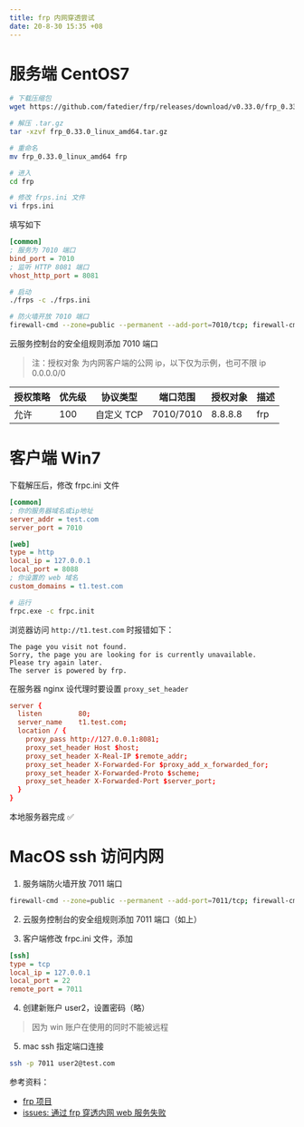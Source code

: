 ```yaml
---
title: frp 内网穿透尝试
date: 20-8-30 15:35 +08
---
```


# 服务端 CentOS7

```sh
# 下载压缩包
wget https://github.com/fatedier/frp/releases/download/v0.33.0/frp_0.33.0_linux_amd64.tar.gz

# 解压 .tar.gz
tar -xzvf frp_0.33.0_linux_amd64.tar.gz

# 重命名
mv frp_0.33.0_linux_amd64 frp

# 进入
cd frp

# 修改 frps.ini 文件
vi frps.ini
```

填写如下

```ini
[common]
; 服务为 7010 端口
bind_port = 7010
; 监听 HTTP 8081 端口
vhost_http_port = 8081
```

```sh
# 启动
./frps -c ./frps.ini

# 防火墙开放 7010 端口
firewall-cmd --zone=public --permanent --add-port=7010/tcp; firewall-cmd --reload
```

云服务控制台的安全组规则添加 7010 端口

> 注：授权对象 为内网客户端的公网 ip，以下仅为示例，也可不限 ip 0.0.0.0/0

| 授权策略 | 优先级 | 协议类型   | 端口范围  | 授权对象 | 描述 |
| -------- | ------ | ---------- | --------- | -------- | ---- |
| 允许     | 100    | 自定义 TCP | 7010/7010 | 8.8.8.8  | frp  |

# 客户端 Win7

下载解压后，修改 frpc.ini 文件

```ini
[common]
; 你的服务器域名或ip地址
server_addr = test.com
server_port = 7010

[web]
type = http
local_ip = 127.0.0.1
local_port = 8088
; 你设置的 web 域名
custom_domains = t1.test.com
```

```sh
# 运行
frpc.exe -c frpc.init
```

浏览器访问 `http://t1.test.com` 时报错如下：

```
The page you visit not found.
Sorry, the page you are looking for is currently unavailable.
Please try again later.
The server is powered by frp.
```

在服务器 nginx 设代理时要设置 `proxy_set_header`

```conf
server {
  listen         80;
  server_name    t1.test.com;
  location / {
    proxy_pass http://127.0.0.1:8081;
    proxy_set_header Host $host;
    proxy_set_header X-Real-IP $remote_addr;
    proxy_set_header X-Forwarded-For $proxy_add_x_forwarded_for;
    proxy_set_header X-Forwarded-Proto $scheme;
    proxy_set_header X-Forwarded-Port $server_port;
  }
}
```

本地服务器完成 ✅

# MacOS ssh 访问内网

1. 服务端防火墙开放 7011 端口

```sh
firewall-cmd --zone=public --permanent --add-port=7011/tcp; firewall-cmd --reload
```

2. 云服务控制台的安全组规则添加 7011 端口（如上）

3. 客户端修改 frpc.ini 文件，添加

```ini
[ssh]
type = tcp
local_ip = 127.0.0.1
local_port = 22
remote_port = 7011
```

4. 创建新账户 user2，设置密码（略）

> 因为 win 账户在使用的同时不能被远程

5. mac ssh 指定端口连接

```sh
ssh -p 7011 user2@test.com
```

参考资料：

- [frp 项目](https://github.com/fatedier/frp)
- [issues: 通过 frp 穿透内网 web 服务失败](https://github.com/fatedier/frp/issues/782)
